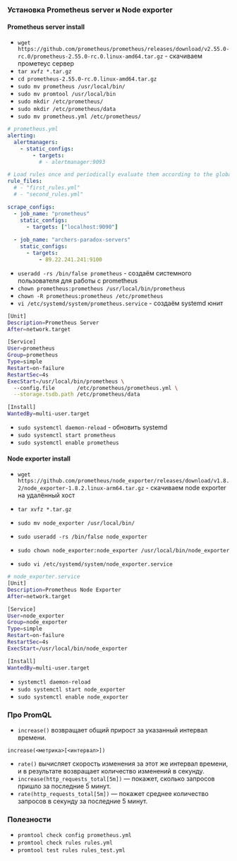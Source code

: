 ### Установка Prometheus server и Node exporter
#### Prometheus server install

- `wget https://github.com/prometheus/prometheus/releases/download/v2.55.0-rc.0/prometheus-2.55.0-rc.0.linux-amd64.tar.gz` - скачиваем прометеус сервер
- `tar xvfz *.tar.gz`
- `cd prometheus-2.55.0-rc.0.linux-amd64.tar.gz`
- `sudo mv prometheus /usr/local/bin/`
- `sudo mv promtool /usr/local/bin`
- `sudo mkdir /etc/prometheus/`
- `sudo mkdir /etc/prometheus/data`
- `sudo mv prometheus.yml /etc/prometheus/`

```yml
# prometheus.yml
alerting:
  alertmanagers:
    - static_configs:
        - targets:
          # - alertmanager:9093

# Load rules once and periodically evaluate them according to the global 'evaluation_interval'.
rule_files:
  # - "first_rules.yml"
  # - "second_rules.yml"

scrape_configs:
  - job_name: "prometheus"
    static_configs:
      - targets: ["localhost:9090"]
        
  - job_name: "archers-paradox-servers"
    static_configs:
      - targets:
          - 89.22.241.241:9100
```
- `useradd -rs /bin/false prometheus` - создаём системного пользователя для работы с prometheus
- `chown prometheus:prometheus /usr/local/bin/prometheus` 
- `chown -R prometheus:prometheus /etc/prometheus` 
- `vi /etc/systemd/system/prometheus.service` - создаём systemd юнит

```bash
[Unit]
Description=Prometheus Server
After=network.target

[Service]
User=prometheus
Group=prometheus
Type=simple
Restart=on-failure
RestartSec=4s
ExecStart=/usr/local/bin/prometheus \
  --config.file       /etc/prometheus/prometheus.yml \
  --storage.tsdb.path /etc/prometheus/data

[Install]
WantedBy=multi-user.target
```
- `sudo systemctl daemon-reload` - обновить systemd
- `sudo systemctl start prometheus`
- `sudo systemctl enable prometheus`

#### Node exporter install
- `wget https://github.com/prometheus/node_exporter/releases/download/v1.8.2/node_exporter-1.8.2.linux-arm64.tar.gz` - скачиваем node exporter на удалённый хост

- `tar xvfz *.tar.gz`
- `sudo mv node_exporter /usr/local/bin/`

-  `sudo useradd -rs /bin/false node_exporter`
-  `sudo chown node_exporter:node_exporter /usr/local/bin/node_exporter`
- `sudo vi /etc/systemd/system/node_exporter.service`

```bash
# node_exporter.service
[Unit]
Description=Prometheus Node Exporter
After=network.target 

[Service]
User=node_exporter
Group=node_exporter
Type=simple
Restart=on-failure
RestartSec=4s
ExecStart=/usr/local/bin/node_exporter

[Install]
WantedBy=multi-user.target
```
- `systemctl daemon-reload`
- `sudo systemctl start node_exporter`
- `sudo systemctl enable node_exporter`


### Про PromQL
- `increase()` возвращает общий прирост за указанный интервал времени.
```
increase(<метрика>[<интервал>])
```
- `rate()` вычисляет скорость изменения за этот же интервал времени, и в результате возвращает количество изменений в секунду.
- `increase(http_requests_total[5m])` — покажет, сколько запросов пришло за последние 5 минут.
- `rate(http_requests_total[5m])` — покажет среднее количество запросов в секунду за последние 5 минут.

### Полезности

- `promtool check config prometheus.yml`
- `promtool check rules rules.yml`
- `promtool test rules rules_test.yml`